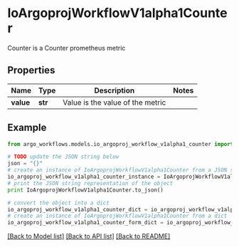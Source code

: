 # IoArgoprojWorkflowV1alpha1Counter

Counter is a Counter prometheus metric

## Properties

Name | Type | Description | Notes
------------ | ------------- | ------------- | -------------
**value** | **str** | Value is the value of the metric | 

## Example

```python
from argo_workflows.models.io_argoproj_workflow_v1alpha1_counter import IoArgoprojWorkflowV1alpha1Counter

# TODO update the JSON string below
json = "{}"
# create an instance of IoArgoprojWorkflowV1alpha1Counter from a JSON string
io_argoproj_workflow_v1alpha1_counter_instance = IoArgoprojWorkflowV1alpha1Counter.from_json(json)
# print the JSON string representation of the object
print IoArgoprojWorkflowV1alpha1Counter.to_json()

# convert the object into a dict
io_argoproj_workflow_v1alpha1_counter_dict = io_argoproj_workflow_v1alpha1_counter_instance.to_dict()
# create an instance of IoArgoprojWorkflowV1alpha1Counter from a dict
io_argoproj_workflow_v1alpha1_counter_form_dict = io_argoproj_workflow_v1alpha1_counter.from_dict(io_argoproj_workflow_v1alpha1_counter_dict)
```
[[Back to Model list]](../README.md#documentation-for-models) [[Back to API list]](../README.md#documentation-for-api-endpoints) [[Back to README]](../README.md)


